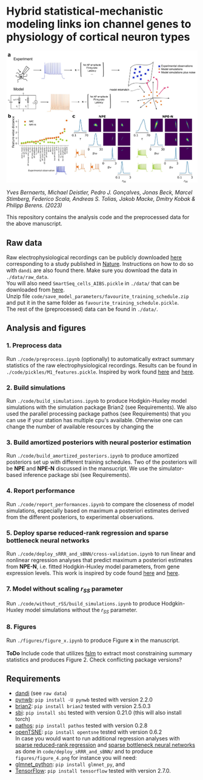 # Hybrid statistical-mechanistic modeling links ion channel genes to physiology of cortical neuron types
![NPE_vs_NPE-N](figures/figure_1abc.png)

*Yves Bernaerts, Michael Deistler, Pedro J. Gonçalves, Jonas Beck, Marcel Stimberg, Federico Scala, Andreas S. Tolias, Jakob Macke, Dmitry Kobak & Philipp Berens. (2023)* 

This repository contains the analysis code and the preprocessed data for the above manuscript.

## Raw data
Raw electrophysiological recordings can be publicly downloaded [here](https://dandiarchive.org/dandiset/000008/draft) corresponding to a study published in [Nature](https://www.nature.com/articles/s41586-020-2907-3). Instructions on how to do so with `dandi` are also found there. Make sure you download the data in `./data/raw_data`.
<br>
You will also need `SmartSeq_cells_AIBS.pickle` in `./data/` that can be downloaded from [here](https://zenodo.org/record/5118962#.Y-IkqHbMIuU).
<br>
Unzip file `code/save_model_parameters/favourite_training_schedule.zip` and put it in the same folder as `favourite_training_schedule.pickle`.
<br>
The rest of the (preprocessed) data can be found in `./data/`.

## Analysis and figures
### 1. Preprocess data
Run `./code/preprocess.ipynb` (optionally) to automatically extract summary statistics of the raw electrophysiological recordings. Results can be found in `./code/pickles/M1_features.pickle`. Inspired by work found [here](https://github.com/berenslab/EphysExtraction) and [here](https://github.com/AllenInstitute/AllenSDK/tree/master/allensdk/ephys).

### 2. Build simulations
Run `./code/build_simulations.ipynb` to produce Hodgkin-Huxley model simulations with the simulation package Brian2 (see Requirements). We also used the parallel processing package pathos (see Requirements) that you can use if your station has multiple cpu's available. Otherwise one can change the number of available resources by changing the  

### 3. Build amortized posteriors with neural posterior estimation
Run `./code/build_amortized_posteriors.ipynb` to produce amortized posteriors set up with different training schedules. Two of the posteriors will be **NPE** and **NPE-N** discussed in the mansucript. We use the simulator-based inference package sbi (see Requirements).

### 4. Report performance
Run `./code/report_performances.ipynb` to compare the closeness of model simulations, especially based on maximum a posteriori estimates derived from the different posteriors, to experimental observations.

### 5. Deploy sparse reduced-rank regression and sparse bottleneck neural networks
Run `./code/deploy_sRRR_and_sBNN/cross-validation.ipynb` to run linear and nonlinear regression analyses that predict maximum a posteriori estimates from **NPE-N**, i.e. fitted Hodgkin-Huxley model parameters, from gene expression levels. This work is inspired by code found [here](https://github.com/berenslab/patch-seq-rrr) and [here](https://github.com/berenslab/sBNN).

### 7. Model without scaling $r_{SS}$ parameter
Run `./code/without_rSS/build_simulations.ipynb` to produce Hodgkin-Huxley model simulations without the $r_{SS}$ parameter.

### 8. Figures
Run `./figures/figure_x.ipynb` to produce Figure **x** in the manuscript.
<br>
<br>
**ToDo** Include code that utilizes [fslm](https://github.com/berenslab/fslm) to extract most constraining summary statistics and produces Figure 2. Check conflicting package versions?

## Requirements
- [dandi](https://dandiarchive.org/) (see `raw data`) <br>
- [pynwb](https://pynwb.readthedocs.io/en/stable/): `pip install -U pynwb` tested with version 2.2.0 <br> 
- [brian2](https://brian2.readthedocs.io/en/stable/): `pip install brian2` tested with version 2.5.0.3 <br>
- [sbi](https://www.mackelab.org/sbi/reference/): `pip install sbi` tested with version 0.21.0 (this will also install torch) <br>
- [pathos](https://github.com/uqfoundation/pathos): `pip install pathos` tested with version 0.2.8 <br>
- [openTSNE](https://opentsne.readthedocs.io/en/latest/installation.html#conda): `pip install opentsne` tested with version 0.6.2 <br>
In case you would want to run additional regression analyses with [sparse reduced-rank regression](https://github.com/berenslab/patch-seq-rrr) and [sparse bottleneck neural networks](https://github.com/berenslab/sBNN/) as done in `code/deploy_sRRR_and_sBNN/` and to produce `figures/figure_4.png` for instance you will need: <br>
- [glmnet_python](https://github.com/bbalasub1/glmnet_python/): `pip install glmnet_py`, and <br>
- [TensorFlow](https://www.tensorflow.org/): `pip install tensorflow` tested with version 2.7.0. <br>
